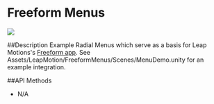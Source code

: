 Freeform Menus
=====

<img src="https://leapmotion-leapdev-production.s3.amazonaws.com/uploads/library/thumbnail_image/51496b87-b9ba-4184-a581-510debcb6ca6.jpg">

##Description
Example Radial Menus which serve as a basis for Leap Motions's [Freeform app](https://airspace.leapmotion.com/apps/freeform). See Assets/LeapMotion/FreeformMenus/Scenes/MenuDemo.unity for an example integration.

##API Methods
* N/A
